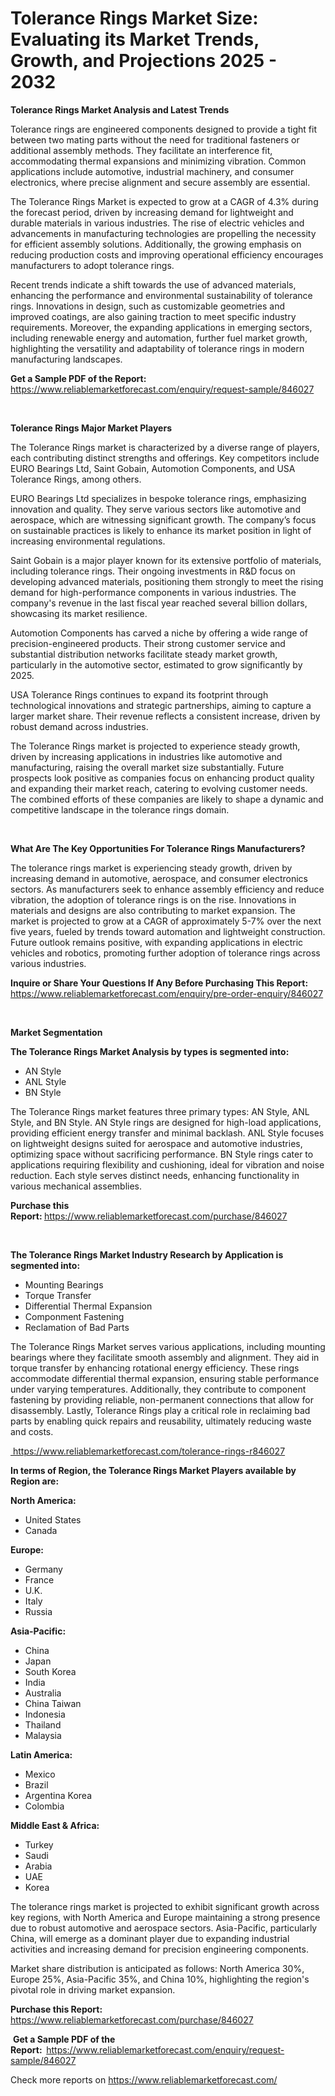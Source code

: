 <p><h1>Tolerance Rings Market Size: Evaluating its Market Trends, Growth, and Projections 2025 - 2032</h1></p><p><strong>Tolerance Rings Market Analysis and Latest Trends</strong></p>
<p><p>Tolerance rings are engineered components designed to provide a tight fit between two mating parts without the need for traditional fasteners or additional assembly methods. They facilitate an interference fit, accommodating thermal expansions and minimizing vibration. Common applications include automotive, industrial machinery, and consumer electronics, where precise alignment and secure assembly are essential.</p><p>The Tolerance Rings Market is expected to grow at a CAGR of 4.3% during the forecast period, driven by increasing demand for lightweight and durable materials in various industries. The rise of electric vehicles and advancements in manufacturing technologies are propelling the necessity for efficient assembly solutions. Additionally, the growing emphasis on reducing production costs and improving operational efficiency encourages manufacturers to adopt tolerance rings.</p><p>Recent trends indicate a shift towards the use of advanced materials, enhancing the performance and environmental sustainability of tolerance rings. Innovations in design, such as customizable geometries and improved coatings, are also gaining traction to meet specific industry requirements. Moreover, the expanding applications in emerging sectors, including renewable energy and automation, further fuel market growth, highlighting the versatility and adaptability of tolerance rings in modern manufacturing landscapes.</p></p>
<p><strong>Get a Sample PDF of the Report:&nbsp;</strong> <a href="https://www.reliablemarketforecast.com/enquiry/request-sample/846027?utm_campaign=2529&utm_medium=2&utm_source=Github&utm_content=ia&utm_term=20022025&utm_id=tolerance-rings">https://www.reliablemarketforecast.com/enquiry/request-sample/846027</a></p>
<p>&nbsp;</p>
<p><strong>Tolerance Rings Major Market Players</strong></p>
<p><p>The Tolerance Rings market is characterized by a diverse range of players, each contributing distinct strengths and offerings. Key competitors include EURO Bearings Ltd, Saint Gobain, Automotion Components, and USA Tolerance Rings, among others.</p><p>EURO Bearings Ltd specializes in bespoke tolerance rings, emphasizing innovation and quality. They serve various sectors like automotive and aerospace, which are witnessing significant growth. The company’s focus on sustainable practices is likely to enhance its market position in light of increasing environmental regulations.</p><p>Saint Gobain is a major player known for its extensive portfolio of materials, including tolerance rings. Their ongoing investments in R&D focus on developing advanced materials, positioning them strongly to meet the rising demand for high-performance components in various industries. The company's revenue in the last fiscal year reached several billion dollars, showcasing its market resilience.</p><p>Automotion Components has carved a niche by offering a wide range of precision-engineered products. Their strong customer service and substantial distribution networks facilitate steady market growth, particularly in the automotive sector, estimated to grow significantly by 2025.</p><p>USA Tolerance Rings continues to expand its footprint through technological innovations and strategic partnerships, aiming to capture a larger market share. Their revenue reflects a consistent increase, driven by robust demand across industries.</p><p>The Tolerance Rings market is projected to experience steady growth, driven by increasing applications in industries like automotive and manufacturing, raising the overall market size substantially. Future prospects look positive as companies focus on enhancing product quality and expanding their market reach, catering to evolving customer needs. The combined efforts of these companies are likely to shape a dynamic and competitive landscape in the tolerance rings domain.</p></p>
<p>&nbsp;</p>
<p><strong>What Are The Key Opportunities For Tolerance Rings Manufacturers?</strong></p>
<p><p>The tolerance rings market is experiencing steady growth, driven by increasing demand in automotive, aerospace, and consumer electronics sectors. As manufacturers seek to enhance assembly efficiency and reduce vibration, the adoption of tolerance rings is on the rise. Innovations in materials and designs are also contributing to market expansion. The market is projected to grow at a CAGR of approximately 5-7% over the next five years, fueled by trends toward automation and lightweight construction. Future outlook remains positive, with expanding applications in electric vehicles and robotics, promoting further adoption of tolerance rings across various industries.</p></p>
<p><strong>Inquire or Share Your Questions If Any Before Purchasing This Report:</strong> <a href="https://www.reliablemarketforecast.com/enquiry/pre-order-enquiry/846027?utm_campaign=2529&utm_medium=2&utm_source=Github&utm_content=ia&utm_term=20022025&utm_id=tolerance-rings">https://www.reliablemarketforecast.com/enquiry/pre-order-enquiry/846027</a></p>
<p>&nbsp;</p>
<p><strong>Market Segmentation</strong></p>
<p><strong>The Tolerance Rings Market Analysis by types is segmented into:</strong></p>
<p><ul><li>AN Style</li><li>ANL Style</li><li>BN Style</li></ul></p>
<p><p>The Tolerance Rings market features three primary types: AN Style, ANL Style, and BN Style. AN Style rings are designed for high-load applications, providing efficient energy transfer and minimal backlash. ANL Style focuses on lightweight designs suited for aerospace and automotive industries, optimizing space without sacrificing performance. BN Style rings cater to applications requiring flexibility and cushioning, ideal for vibration and noise reduction. Each style serves distinct needs, enhancing functionality in various mechanical assemblies.</p></p>
<p><strong>Purchase this Report:&nbsp;</strong><a href="https://www.reliablemarketforecast.com/purchase/846027?utm_campaign=2529&utm_medium=2&utm_source=Github&utm_content=ia&utm_term=20022025&utm_id=tolerance-rings">https://www.reliablemarketforecast.com/purchase/846027</a></p>
<p>&nbsp;</p>
<p><strong>The Tolerance Rings Market Industry Research by Application is segmented into:</strong></p>
<p><ul><li>Mounting Bearings</li><li>Torque Transfer</li><li>Differential Thermal Expansion</li><li>Componment Fastening</li><li>Reclamation of Bad Parts</li></ul></p>
<p><p>The Tolerance Rings Market serves various applications, including mounting bearings where they facilitate smooth assembly and alignment. They aid in torque transfer by enhancing rotational energy efficiency. These rings accommodate differential thermal expansion, ensuring stable performance under varying temperatures. Additionally, they contribute to component fastening by providing reliable, non-permanent connections that allow for disassembly. Lastly, Tolerance Rings play a critical role in reclaiming bad parts by enabling quick repairs and reusability, ultimately reducing waste and costs.</p></p>
<p><a href="https://www.reliablemarketforecast.com/tolerance-rings-r846027?utm_campaign=2529&utm_medium=2&utm_source=Github&utm_content=ia&utm_term=20022025&utm_id=tolerance-rings">&nbsp;https://www.reliablemarketforecast.com/tolerance-rings-r846027</a></p>
<p><strong>In terms of Region, the Tolerance Rings Market Players available by Region are:</strong></p>
<p>
    <p> <strong> North America: </strong>
        <ul>
            <li>United States</li>
            <li>Canada</li>
        </ul>
        </p> 
    <p> <strong> Europe: </strong>
        <ul>
            <li>Germany</li>
            <li>France</li>
            <li>U.K.</li>
            <li>Italy</li>
            <li>Russia</li>
        </ul>
        </p> 
    <p> <strong> Asia-Pacific: </strong>
        <ul>
            <li>China</li>
            <li>Japan</li>
            <li>South Korea</li>
            <li>India</li>
            <li>Australia</li>
            <li>China Taiwan</li>
            <li>Indonesia</li>
            <li>Thailand</li>
            <li>Malaysia</li>
        </ul>
        </p> 
    <p> <strong> Latin America: </strong>
        <ul>
            <li>Mexico</li>
            <li>Brazil</li>
            <li>Argentina Korea</li>
            <li>Colombia</li>
        </ul>
        </p> 
    <p> <strong> Middle East & Africa: </strong>
        <ul>
            <li>Turkey</li>
            <li>Saudi</li>
            <li>Arabia</li>
            <li>UAE</li>
            <li>Korea</li>
        </ul>
    </p>
    </p>
<p><p>The tolerance rings market is projected to exhibit significant growth across key regions, with North America and Europe maintaining a strong presence due to robust automotive and aerospace sectors. Asia-Pacific, particularly China, will emerge as a dominant player due to expanding industrial activities and increasing demand for precision engineering components. </p><p>Market share distribution is anticipated as follows: North America 30%, Europe 25%, Asia-Pacific 35%, and China 10%, highlighting the region's pivotal role in driving market expansion.</p></p>
<p><strong>Purchase this Report: </strong><a href="https://www.reliablemarketforecast.com/purchase/846027?utm_campaign=2529&utm_medium=2&utm_source=Github&utm_content=ia&utm_term=20022025&utm_id=tolerance-rings">https://www.reliablemarketforecast.com/purchase/846027</a></p>
<p>&nbsp;<strong>Get a Sample PDF of the Report:&nbsp;&nbsp;</strong><a href="https://www.reliablemarketforecast.com/enquiry/request-sample/846027?utm_campaign=2529&utm_medium=2&utm_source=Github&utm_content=ia&utm_term=20022025&utm_id=tolerance-rings">https://www.reliablemarketforecast.com/enquiry/request-sample/846027</a></p>
<p><strong></strong></p>
<p>Check more reports on <a href="https://www.reliablemarketforecast.com/?utm_campaign=2529&utm_medium=2&utm_source=Github&utm_content=ia&utm_term=20022025&utm_id=tolerance-rings">https://www.reliablemarketforecast.com/</a></p>